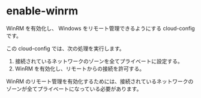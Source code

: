 # enable-winrm

WinRM を有効化し、 Windows をリモート管理できるようにする cloud-config です。

この cloud-config では、次の処理を実行します。

1. 接続されているネットワークのゾーンを全てプライベートに設定する。
2. WinRM を有効化し、リモートからの接続を許可する。

WinRM のリモート管理を有効化するためには、接続されているネットワークのゾーンが全てプライベートになっている必要があります。
